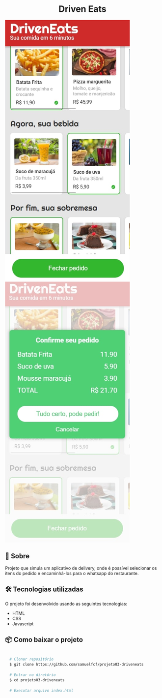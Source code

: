 <h1 align="center">Driven Eats</h1>  


<p float="left">
  <img src="assets/tela1.jpg" ></img>
  <img src="assets/tela2.jpg" ></img>
</p>

## 🔖 Sobre
Projeto que simula um aplicativo de delivery, onde é possível selecionar os itens do pedido e encaminhá-los para o whatsapp do restaurante.

## 🛠 Tecnologias utilizadas
O projeto foi desenvolvido usando as seguintes tecnologias:

- HTML
- CSS
- Javascript

## 📦 Como baixar o projeto

```bash

  # Clonar repositório
  $ git clone https://github.com/samuelfcf/projeto03-driveneats

  # Entrar no diretório
  $ cd projeto03-driveneats

  # Executar arquivo index.html
  
```

